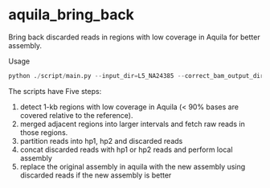 # aquila_bring_back

Bring back discarded reads in regions with low coverage in Aquila for better assembly. 

Usage 

```python
python ./script/main.py --input_dir=L5_NA24385 --correct_bam_output_dir=correct_bam_files --output_dir=less_covered_regions --merge_supplementary=True --num_threads=8

```

The scripts have Five steps:

1. detect 1-kb regions with low coverage in Aquila (< 90% bases are covered relative to the reference).
2. merged adjacent regions into larger intervals and fetch raw reads in those regions. 
3. partition reads into hp1, hp2 and discarded reads
4. concat discarded reads with hp1 or hp2 reads and perform local assembly 
5. replace the original assembly in aquila with the new assembly using discarded reads if the new assembly is better





